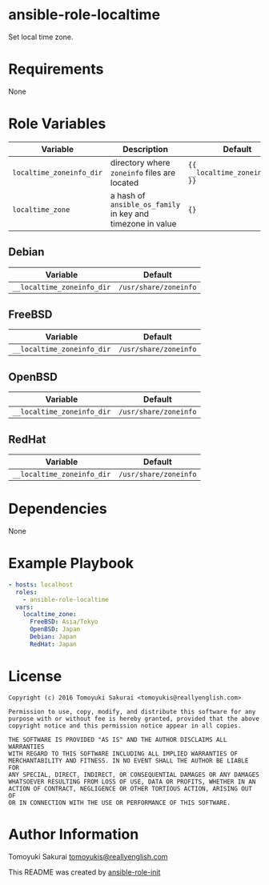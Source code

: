 # ansible-role-localtime

Set local time zone.

# Requirements

None

# Role Variables

| Variable | Description | Default |
|----------|-------------|---------|
| `localtime_zoneinfo_dir` | directory where `zoneinfo` files are located | `{{ __localtime_zoneinfo_dir }}` |
| `localtime_zone` | a hash of `ansible_os_family` in key and timezone in value | `{}` |

## Debian

| Variable | Default |
|----------|---------|
| `__localtime_zoneinfo_dir` | `/usr/share/zoneinfo` |

## FreeBSD

| Variable | Default |
|----------|---------|
| `__localtime_zoneinfo_dir` | `/usr/share/zoneinfo` |

## OpenBSD

| Variable | Default |
|----------|---------|
| `__localtime_zoneinfo_dir` | `/usr/share/zoneinfo` |

## RedHat

| Variable | Default |
|----------|---------|
| `__localtime_zoneinfo_dir` | `/usr/share/zoneinfo` |

# Dependencies

None

# Example Playbook

```yaml
- hosts: localhost
  roles:
    - ansible-role-localtime
  vars:
    localtime_zone:
      FreeBSD: Asia/Tokyo
      OpenBSD: Japan
      Debian: Japan
      RedHat: Japan
```

# License

```
Copyright (c) 2016 Tomoyuki Sakurai <tomoyukis@reallyenglish.com>

Permission to use, copy, modify, and distribute this software for any
purpose with or without fee is hereby granted, provided that the above
copyright notice and this permission notice appear in all copies.

THE SOFTWARE IS PROVIDED "AS IS" AND THE AUTHOR DISCLAIMS ALL WARRANTIES
WITH REGARD TO THIS SOFTWARE INCLUDING ALL IMPLIED WARRANTIES OF
MERCHANTABILITY AND FITNESS. IN NO EVENT SHALL THE AUTHOR BE LIABLE FOR
ANY SPECIAL, DIRECT, INDIRECT, OR CONSEQUENTIAL DAMAGES OR ANY DAMAGES
WHATSOEVER RESULTING FROM LOSS OF USE, DATA OR PROFITS, WHETHER IN AN
ACTION OF CONTRACT, NEGLIGENCE OR OTHER TORTIOUS ACTION, ARISING OUT OF
OR IN CONNECTION WITH THE USE OR PERFORMANCE OF THIS SOFTWARE.
```

# Author Information

Tomoyuki Sakurai <tomoyukis@reallyenglish.com>

This README was created by [ansible-role-init](https://gist.github.com/trombik/d01e280f02c78618429e334d8e4995c0)
